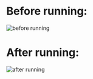 # Before running:
![before running](https://user-images.githubusercontent.com/93932674/157002574-afe196b8-94fd-422f-8891-33351af27bbe.JPG)

# After running:
![after running](https://user-images.githubusercontent.com/93932674/157002673-fe47c6c1-245a-402c-86e7-78e12aa37973.JPG)


